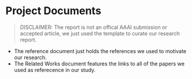# Project Documents

> DISCLAIMER: The report is not an offical AAAI submission or accepted article, we just used the template to curate our research report. 

- The reference document just holds the references we used to motivate our research. 
- The Related Works document features the links to all of the papers we used as referecence in our study. 
